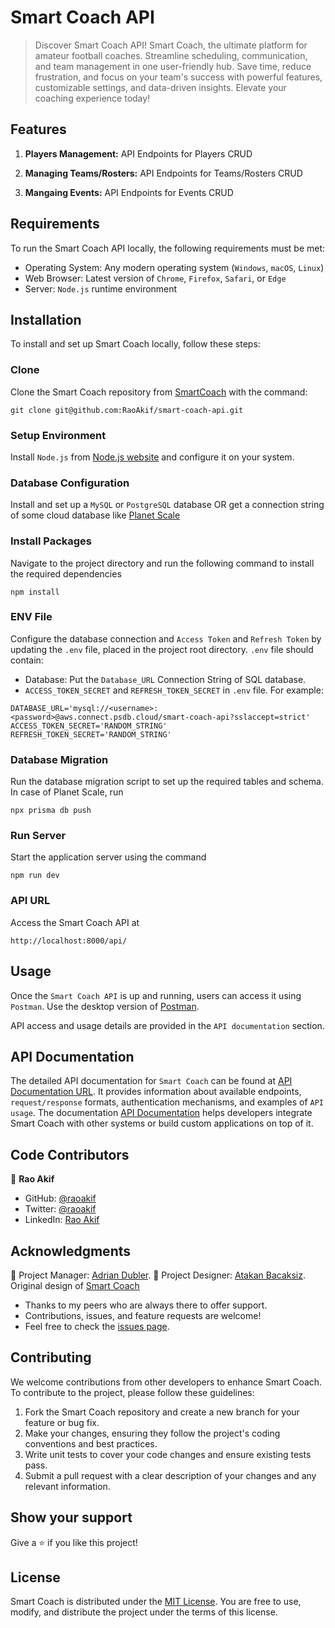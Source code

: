 # Smart Coach API
> Discover Smart Coach API! Smart Coach, the ultimate platform for amateur football coaches. Streamline scheduling, communication, and team management in one user-friendly hub. Save time, reduce frustration, and focus on your team's success with powerful features, customizable settings, and data-driven insights. Elevate your coaching experience today!

## Features
1. **Players Management:** API Endpoints for Players CRUD

2. **Managing Teams/Rosters:**  API Endpoints for Teams/Rosters CRUD

3. **Mangaing Events:**  API Endpoints for Events CRUD

## Requirements

To run the Smart Coach API locally, the following requirements must be met:

- Operating System: Any modern operating system (`Windows`, `macOS`, `Linux`)
- Web Browser: Latest version of `Chrome`, `Firefox`, `Safari`, or `Edge`
- Server: `Node.js` runtime environment

## Installation

To install and set up Smart Coach locally, follow these steps:

### Clone
Clone the Smart Coach repository from [SmartCoach](https://github.com/RaoAkif/smart-coach-api) with the command:
```
git clone git@github.com:RaoAkif/smart-coach-api.git
```
### Setup Environment
Install `Node.js` from [Node.js website](https://nodejs.org/en/download) and configure it on your system.

### Database Configuration
Install and set up a `MySQL` or `PostgreSQL` database OR get a connection string of some cloud database like [Planet Scale](https://planetscale.com/)

### Install Packages
Navigate to the project directory and run the following command to install the required dependencies
```
npm install
```
### ENV File
Configure the database connection and `Access Token` and `Refresh Token` by updating the `.env` file, placed in the project root directory.
`.env` file should contain:
  - Database: Put the `Database_URL` Connection String of SQL database.
  - `ACCESS_TOKEN_SECRET` and `REFRESH_TOKEN_SECRET` in `.env` file.
   For example:

```
DATABASE_URL='mysql://<username>:<password>@aws.connect.psdb.cloud/smart-coach-api?sslaccept=strict'
ACCESS_TOKEN_SECRET='RANDOM_STRING'
REFRESH_TOKEN_SECRET='RANDOM_STRING'
```

### Database Migration
Run the database migration script to set up the required tables and schema. In case of Planet Scale, run
```
npx prisma db push
```

### Run Server
Start the application server using the command
```
npm run dev
```

### API URL
Access the Smart Coach API at
```
http://localhost:8000/api/
```

## Usage

Once the `Smart Coach API` is up and running, users can access it using `Postman`. Use the desktop version of [Postman](https://www.postman.com/downloads/).

API access and usage details are provided in the `API documentation` section.

## API Documentation

The detailed API documentation for `Smart Coach` can be found at [API Documentation URL](https://smart-coach-api.vercel.app/api-docs). It provides information about available endpoints, `request/response` formats, authentication mechanisms, and examples of `API usage`. The documentation [API Documentation](https://smart-coach-api.vercel.app/api-docs) helps developers integrate Smart Coach with other systems or build custom applications on top of it.

## Code Contributors

👤 **Rao Akif**
- GitHub: [@raoakif](https://github.com/RaoAkif)
- Twitter: [@raoakif](https://twitter.com/RaoAkif)
- LinkedIn: [Rao Akif](https://linkedin.com/in/RaoAkif)

## Acknowledgments
  👤 Project Manager:   [Adrian Dubler](https://www.linkedin.com/in/adrian-dubler).
  👤 Project Designer:  [Atakan Bacaksiz](https://www.linkedin.com/in/atakanbacaksiz). Original design of [Smart Coach](https://www.figma.com/file/CTngvtmn5qXkjlEpXlDfAT/smartcoach-ui?type=design&mode=design&t=zihPgAIp5oaHmQkm-0)
  - Thanks to my peers who are always there to offer support.
  - Contributions, issues, and feature requests are welcome!
  - Feel free to check the [issues page](../../issues/).
 
## Contributing

We welcome contributions from other developers to enhance Smart Coach. To contribute to the project, please follow these guidelines:

1. Fork the Smart Coach repository and create a new branch for your feature or bug fix.
2. Make your changes, ensuring they follow the project's coding conventions and best practices.
3. Write unit tests to cover your code changes and ensure existing tests pass.
4. Submit a pull request with a clear description of your changes and any relevant information.

## Show your support

Give a ⭐️ if you like this project!

## License

Smart Coach is distributed under the [MIT License](./MIT.md). You are free to use, modify, and distribute the project under the terms of this license.

